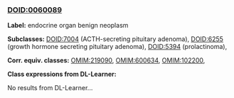
### [DOID:0060089](http://purl.obolibrary.org/obo/DOID_0060089)
**Label:** endocrine organ benign neoplasm

**Subclasses:** [DOID:7004](http://purl.obolibrary.org/obo/DOID_7004) (ACTH-secreting pituitary adenoma), [DOID:6255](http://purl.obolibrary.org/obo/DOID_6255) (growth hormone secreting pituitary adenoma), [DOID:5394](http://purl.obolibrary.org/obo/DOID_5394) (prolactinoma), 

**Corr. equiv. classes:** [OMIM:219090](http://purl.obolibrary.org/obo/OMIM_219090), [OMIM:600634](http://purl.obolibrary.org/obo/OMIM_600634), [OMIM:102200](http://purl.obolibrary.org/obo/OMIM_102200), 

**Class expressions from DL-Learner:**

No results from DL-Learner...



